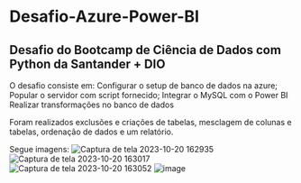 # Desafio-Azure-Power-BI

## Desafio do Bootcamp de Ciência de Dados com Python da Santander + DIO

O desafio consiste em:
Configurar o setup de banco de dados na azure;
Popular o servidor com script fornecido;
Integrar o MySQL com o Power BI
Realizar transformações no banco de dados

Foram realizados exclusões e criações de tabelas, mesclagem de colunas e tabelas, ordenação de dados e um relatório.

Segue imagens:
![Captura de tela 2023-10-20 162935](https://github.com/NataliaCambui/Desafio-Azure-Power-BI/assets/70337034/aace35af-5125-4e97-9f57-84979bcd64e9)
![Captura de tela 2023-10-20 163017](https://github.com/NataliaCambui/Desafio-Azure-Power-BI/assets/70337034/2f675f3f-6f0a-405b-9d0e-51a12b84c507)
![Captura de tela 2023-10-20 163052](https://github.com/NataliaCambui/Desafio-Azure-Power-BI/assets/70337034/935aa980-6e38-4ebb-8e1b-385721b27cd5)
![image](https://github.com/NataliaCambui/Desafio-Azure-Power-BI/assets/70337034/ed2aa36a-d9f9-492c-828e-46fad5e43b33)
